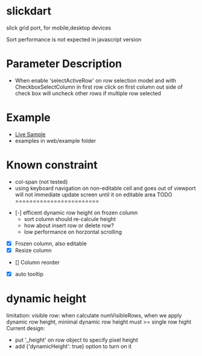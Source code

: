 slickdart
=========

slick grid port, for mobile,desktop devices

Sort performance is not expected in javascript version

Parameter Description
=======================

* When enable 'selectActiveRow' on row selection model and with CheckboxSelectColumn in first row
  click on first column out side of check box will uncheck other rows if multiple row selected


Example
=========================
* [Live Sample](https://cjkao.github.io/slickdart)
* examples in web/example folder

Known constraint
========================
* col-span (not tested) 
* using keyboard navigation on non-editable cell and goes out of viewport will not
  immediate update screen until it on editable area 
TODO
========================

- [-] efficent dynamic row height on frozen column
  - sort column should re-calcule height
  - how about insert row or delete row?
  - low performance on horzontal scrolling
- [x] Frozen column, also editable
- [x] Resize column
- [] Column reorder
- [x] auto tooltip



dynamic height
===============================
limitation: visible row:
when calculate numVisibleRows, when we apply dynamic row height, minimal dynamic row height must >= single row hight
Current design: 
- put '_height' on row object to specify pixel height  
- add {'dynamicHeight': true} option to turn on it  
